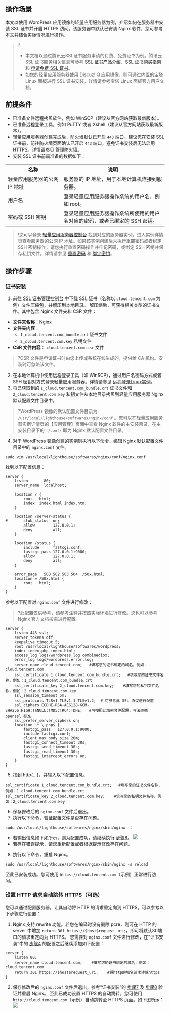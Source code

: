 ## 操作场景
本文以使用 WordPress 应用镜像的轻量应用服务器为例，介绍如何在服务器中安装 SSL 证书并开启 HTTPS 访问。该服务器中默认已安装 Nginx 软件，您可参考本文并结合实际情况进行操作。

>?
>- 本文档以通过腾讯云SSL证书服务申请的付费、免费证书为例。腾讯云 SSL 证书服务相关信息可参考 [SSL 证书产品介绍](https://cloud.tencent.com/document/product/400/7572)、[SSL 证书购买指南](https://cloud.tencent.com/document/product/400/7994) 和 [申请免费 SSL 证书](https://cloud.tencent.com/document/product/400/6814)。
>- 如您的轻量应用服务器使用 Discuz! Q 应用镜像，则可通过内置的宝塔 Linux 面板进行 SSL 证书安装，详情请参考宝塔 Linux 面板官方用户文档。


## 前提条件
- 已准备文件远程拷贝软件，例如 WinSCP（建议从官方网站获取最新版本）。
- 已准备远程登录工具，例如 PuTTY 或者 Xshell（建议从官方网站获取最新版本）。
- 轻量应用服务器创建完成后，防火墙默认已开启 `443` 端口。建议您在安装 SSL 证书前，前往防火墙页面确认已开启 `443` 端口，避免证书安装后无法启用 HTTPS。详情请参见 [管理防火墙](https://cloud.tencent.com/document/product/1207/44577)。
- 安装 SSL 证书前需准备的数据如下：
<table>
<tr>
<th style="width:35%">名称</th>
<th>说明</th>
</tr>
<tr>
<td>轻量应用服务器的公网 IP 地址</td>
<td>服务器的 IP 地址，用于本地计算机连接到服务器。</td>
</tr>
<tr>
<td>用户名</td>
<td>登录轻量应用服务器操作系统的用户名，例如 root。</td>
</tr>
<tr>
<td>密码或 SSH 密钥</td>
<td>登录轻量应用服务器操作系统所使用的用户名对应的密码，或者已绑定的 SSH 密钥。</td>
</tr>
</table>

>!您可以登录 [轻量应用服务器控制台](https://console.cloud.tencent.com/lighthouse) 找到对应的服务器实例，进入实例详情页查看服务器的公网 IP 地址。如果该实例创建后未执行重置密码或者绑定 SSH 密钥操作，请您执行重置密码操作并牢记密码，或绑定 SSH 密钥并保存私钥文件。详情请参见 [重置密码](https://cloud.tencent.com/document/product/1207/44575) 和 [绑定密钥](https://cloud.tencent.com/document/product/1207/44573)。


## 操作步骤

### 证书安装
1. 前往 [SSL 证书管理控制台](https://console.cloud.tencent.com/ssl) 中下载 SSL 证书（名称以 `cloud.tencent.com` 为例）文件压缩包，并解压到本地目录。
解压缩后，可获得相关类型的证书文件。其中包含 Nginx 文件夹和 CSR 文件：
 - **文件夹名称**：Nginx
 - **文件夹内容**：
     - `1_cloud.tencent.com_bundle.crt` 证书文件
     - `2_cloud.tencent.com.key` 私钥文件
  - **CSR 文件内容**：	`cloud.tencent.com.csr` 文件
>?CSR 文件是申请证书时由您上传或系统在线生成的，提供给 CA 机构。安装时可忽略该文件。
>
2. 在本地计算机中使用远程登录工具（如 WinSCP），通过用户名密码方式或者 SSH 密钥对方式登录轻量应用服务器。详情请参见 [远程登录Linux实例](https://cloud.tencent.com/document/product/1207/44578)。
3. 将已获取到的 `1_cloud.tencent.com_bundle.crt` 证书文件和 `2_cloud.tencent.com.key` 私钥文件从本地目录拷贝到轻量应用服务器 Nginx 默认配置文件目录中。
>?WordPress 镜像的默认配置文件目录为 `/usr/local/lighthouse/softwares/nginx/conf` 。您可以在轻量应用服务器实例详情页的【应用管理】页面中查看 Nginx 软件的主安装目录，在主安装目录下的 `./conf/` 即为 Nginx 默认配置文件目录。
>
4. [](id:Step4)对于 WordPress 镜像创建的实例则执行以下命令，编辑 Nginx 默认配置文件目录中的 `nginx.conf` 文件。
```
sudo vim /usr/local/lighthouse/softwares/nginx/conf/nginx.conf
```
找到以下配置信息：
```
server {
    listen       80;
    server_name  localhost;

    location / {
        root   html;
        index  index.html index.htm;
    }

    location /server-status {
#       stub_status  on;
        allow        127.0.0.1;
        deny         all;
    }

    location /status {
        include      fastcgi.conf;
        fastcgi_pass 127.0.0.1:9000;
        allow        127.0.0.1;
        deny         all;
    }

    error_page   500 502 503 504  /50x.html;
    location = /50x.html {
        root   html;
    }
}
```
参考以下配置对 `nginx.conf` 文件进行修改：
>?此配置仅供参考，请参考注释并按照实际环境进行修改。您也可以参考 Nginx 官方文档按需进行配置。
>
```
server {
    listen 443 ssl;
    server_tokens off;
    keepalive_timeout 5;
    root /usr/local/lighthouse/softwares/wordpress;
    index index.php index.html;
    access_log logs/wordpress.log combinediox;
    error_log logs/wordpress.error.log;
    server_name cloud.tencent.com;   #填写您的证书绑定的域名，例如：cloud.tencent.com
    ssl_certificate 1_cloud.tencent.com_bundle.crt;   #填写您的证书文件名称，例如：1_cloud.tencent.com_bundle.crt
    ssl_certificate_key 2_cloud.tencent.com.key;    #填写您的私钥文件名称，例如：2_cloud.tencent.com.key
    ssl_session_timeout 5m;
    ssl_protocols TLSv1 TLSv1.1 TLSv1.2;  # 可参考此 SSL 协议进行配置
    ssl_ciphers ECDHE-RSA-AES128-GCM-SHA256:HIGH:!aNULL:!MD5:!RC4:!DHE;   #可按照此加密套件配置，写法遵循 openssl 标准
    ssl_prefer_server_ciphers on;
    location ~* \.php$ {
        fastcgi_pass   127.0.0.1:9000;
        include fastcgi.conf;
        client_max_body_size 20m;
        fastcgi_connect_timeout 30s;
        fastcgi_send_timeout 30s;
        fastcgi_read_timeout 30s;
        fastcgi_intercept_errors on;
    }
}
```
5. 找到 http{...}，并输入以下配置信息。
```
ssl_certificate 1_cloud.tencent.com_bundle.crt;   #填写您的证书文件名称，例如：1_cloud.tencent.com_bundle.crt
ssl_certificate_key 2_cloud.tencent.com.key;    #填写您的私钥文件名称，例如：2_cloud.tencent.com.key
```
6. 保存修改后的 `nginx.conf` 文件后退出。
7. [](id:Step7)执行以下命令，验证配置文件是否存在问题。
```
sudo /usr/local/lighthouse/softwares/nginx/sbin/nginx -t
```
 - 若输出信息如下如所示，则为配置成功，请继续执行 [步骤8](#Step8)。
![](https://main.qcloudimg.com/raw/e2be8baf455c0c4cfa8f0f5f3c4bb494.png)
 - 若存在错误提示，请您重新配置或者根据提示修改存在问题。
8. [](id:Step8)执行以下命令，重启 Nginx。
```
sudo /usr/local/lighthouse/softwares/nginx/sbin/nginx -s reload
```
至此已安装成功。您可使用 `https://cloud.tencent.com`（示例）正常进行访问。

### 设置 HTTP 请求自动跳转 HTTPS（可选）

您可以通过配置服务器，让其自动将 HTTP 的请求重定向到 HTTPS。可以参考以下步骤进行设置：

1. Nginx 支持 rewrite 功能。若您在编译时没有删除 pcre，则可在 HTTP 的 server 中增加 `return 301 https://$host$request_uri;`，即可将默认80端口的请求重定向为 HTTPS。
您需要对 `nginx.conf` 文件进行修改，在“证书安装”中的 [步骤4](#Step4) 的配置之后继续添加如下配置：
```
server {
    listen 80;
    server_name cloud.tencent.com;    #填写您的证书绑定的域名，例如：cloud.tencent.com
    return 301 https://$host$request_uri;  	 #将http的域名请求转成https
}
```
2. 保存修改后的 `nginx.conf` 文件后退出，参考“证书安装”的 [步骤7](#Step7) 及 [步骤8](#Step8) 验证并重启 Nginx。
至此已成功设置 HTTPS 的自动跳转，您可使用 `http://cloud.tencent.com`（示例）自动跳转至 HTTPS 页面。如下图所示：
![](https://main.qcloudimg.com/raw/006c7e90aa5e5ca71bd6db6b270650c4.png)

